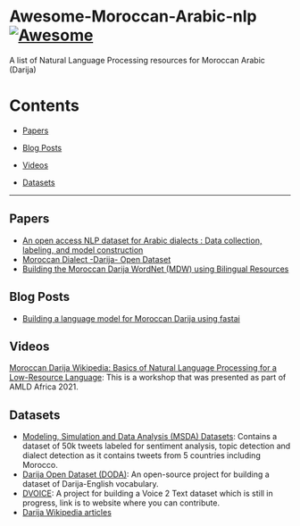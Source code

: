 # Awesome-Moroccan-Arabic-nlp [![Awesome](https://awesome.re/badge.svg)](https://awesome.re)
A list of Natural Language Processing resources for Moroccan Arabic (Darija)

# Contents

- [Papers](#papers)

- [Blog Posts](#blog-posts)

- [Videos](#videos)

- [Datasets](#datasets)

---

## Papers
- [An open access NLP dataset for Arabic dialects : Data collection, labeling, and model construction](https://arxiv.org/abs/2102.11000)
- [Moroccan Dialect -Darija- Open Dataset](https://arxiv.org/abs/2103.09687)
- [Building the Moroccan Darija WordNet (MDW) using Bilingual Resources](https://infoscience.epfl.ch/record/232919?ln=en)
## Blog Posts
- [Building a language model for Moroccan Darija using fastai](https://issam9.github.io/ml-blog/2021/08/30/Darija-LM.html)
## Videos
[Moroccan Darija Wikipedia: Basics of Natural Language Processing for a Low-Resource Language](https://youtu.be/0UBRCQm9o8M?t=22140): This is a workshop that was presented as part of AMLD Africa 2021.
## Datasets

- [Modeling, Simulation and Data Analysis (MSDA) Datasets](https://msda.um6p.ma/msda_datasets): Contains a dataset of 50k tweets labeled for sentiment analysis, topic detection and dialect detection as it contains tweets from 5 countries including Morocco.
- [Darija Open Dataset (DODA)](https://github.com/darija-open-dataset/dataset): An open-source project for building a dataset of Darija-English vocabulary.
- [DVOICE](https://dvoice.ma/): A project for building a Voice 2 Text dataset which is still in progress, link is to website where you can contribute.
- [Darija Wikipedia articles](https://dumps.wikimedia.org/arywiki/20210501/)
